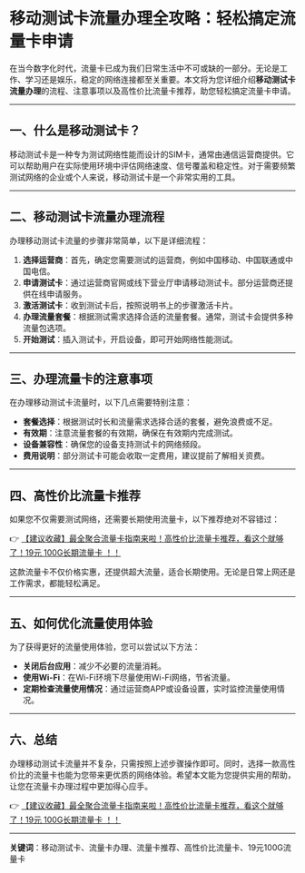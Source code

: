 # 移动测试卡流量办理全攻略：轻松搞定流量卡申请

在当今数字化时代，流量卡已成为我们日常生活中不可或缺的一部分。无论是工作、学习还是娱乐，稳定的网络连接都至关重要。本文将为您详细介绍**移动测试卡流量办理**的流程、注意事项以及高性价比流量卡推荐，助您轻松搞定流量卡申请。

---

## 一、什么是移动测试卡？

移动测试卡是一种专为测试网络性能而设计的SIM卡，通常由通信运营商提供。它可以帮助用户在实际使用环境中评估网络速度、信号覆盖和稳定性。对于需要频繁测试网络的企业或个人来说，移动测试卡是一个非常实用的工具。

---

## 二、移动测试卡流量办理流程

办理移动测试卡流量的步骤非常简单，以下是详细流程：

1. **选择运营商**：首先，确定您需要测试的运营商，例如中国移动、中国联通或中国电信。
2. **申请测试卡**：通过运营商官网或线下营业厅申请移动测试卡。部分运营商还提供在线申请服务。
3. **激活测试卡**：收到测试卡后，按照说明书上的步骤激活卡片。
4. **办理流量套餐**：根据测试需求选择合适的流量套餐。通常，测试卡会提供多种流量包选项。
5. **开始测试**：插入测试卡，开启设备，即可开始网络性能测试。

---

## 三、办理流量卡的注意事项

在办理移动测试卡流量时，以下几点需要特别注意：

- **套餐选择**：根据测试时长和流量需求选择合适的套餐，避免浪费或不足。
- **有效期**：注意流量套餐的有效期，确保在有效期内完成测试。
- **设备兼容性**：确保您的设备支持测试卡的网络频段。
- **费用说明**：部分测试卡可能会收取一定费用，建议提前了解相关资费。

---

## 四、高性价比流量卡推荐

如果您不仅需要测试网络，还需要长期使用流量卡，以下推荐绝对不容错过：

👉 [【建议收藏】最全聚合流量卡指南来啦！高性价比流量卡推荐，看这个就够了！19元 100G长期流量卡 ！！](https://bit.ly/Liuliangka)

这款流量卡不仅价格实惠，还提供超大流量，适合长期使用。无论是日常上网还是工作需求，都能轻松满足。

---

## 五、如何优化流量使用体验

为了获得更好的流量使用体验，您可以尝试以下方法：

- **关闭后台应用**：减少不必要的流量消耗。
- **使用Wi-Fi**：在Wi-Fi环境下尽量使用Wi-Fi网络，节省流量。
- **定期检查流量使用情况**：通过运营商APP或设备设置，实时监控流量使用情况。

---

## 六、总结

办理移动测试卡流量并不复杂，只需按照上述步骤操作即可。同时，选择一款高性价比的流量卡也能为您带来更优质的网络体验。希望本文能为您提供实用的帮助，让您在流量卡办理过程中更加得心应手。

👉 [【建议收藏】最全聚合流量卡指南来啦！高性价比流量卡推荐，看这个就够了！19元 100G长期流量卡 ！！](https://bit.ly/Liuliangka)

---

**关键词**：移动测试卡、流量卡办理、流量卡推荐、高性价比流量卡、19元100G流量卡